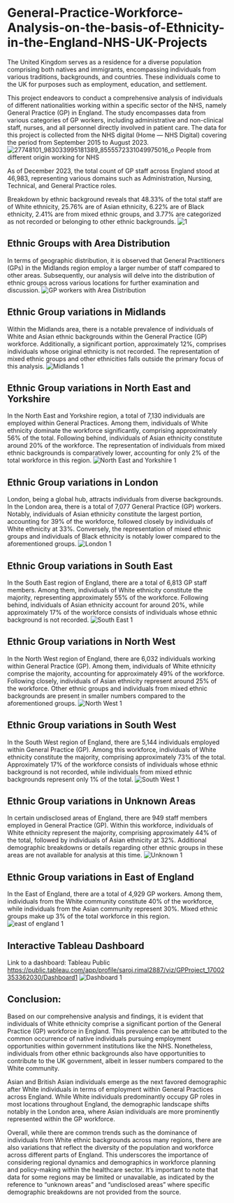 # General-Practice-Workforce-Analysis-on-the-basis-of-Ethnicity-in-the-England-NHS-UK-Projects
The United Kingdom serves as a residence for a diverse population comprising both natives and immigrants, encompassing individuals from various traditions, backgrounds, and countries. These individuals come to the UK for purposes such as employment, education, and settlement.

This project endeavors to conduct a comprehensive analysis of individuals of different nationalities working within a specific sector of the NHS, namely General Practice (GP) in England. The study encompasses data from various categories of GP workers, including administrative and non-clinical staff, nurses, and all personnel directly involved in patient care. The data for this project is collected from the NHS digital (Home — NHS Digital) covering the period from September 2015 to August 2023.
![27748101_983033995181389_8555572331049975016_o](https://github.com/sarojrimal/General-Practice-Workforce-Analysis-on-the-basis-of-Ethnicity-in-the-England-NHS-UK-Projects/assets/48502669/9125a973-bef7-4f5f-a2f3-be2a84330268)
People from different origin working for NHS

As of December 2023, the total count of GP staff across England stood at 46,983, representing various domains such as Administration, Nursing, Technical, and General Practice roles.

Breakdown by ethnic background reveals that 48.33% of the total staff are of White ethnicity, 25.76% are of Asian ethnicity, 6.22% are of Black ethnicity, 2.41% are from mixed ethnic groups, and 3.77% are categorized as not recorded or belonging to other ethnic backgrounds.
![1](https://github.com/sarojrimal/General-Practice-Workforce-Analysis-on-the-basis-of-Ethnicity-in-the-England-NHS-UK-Projects/assets/48502669/a47a9d0e-f1fe-4818-83ae-846801b88a80)


## Ethnic Groups with Area Distribution

In terms of geographic distribution, it is observed that General Practitioners (GPs) in the Midlands region employ a larger number of staff compared to other areas. Subsequently, our analysis will delve into the distribution of ethnic groups across various locations for further examination and discussion.
![GP workers with Area Distribution](https://github.com/sarojrimal/General-Practice-Workforce-Analysis-on-the-basis-of-Ethnicity-in-the-England-NHS-UK-Projects/assets/48502669/f8b75913-54df-4dc1-a22c-44600bd2be88)


## Ethnic Group variations in Midlands

Within the Midlands area, there is a notable prevalence of individuals of White and Asian ethnic backgrounds within the General Practice (GP) workforce. Additionally, a significant portion, approximately 12%, comprises individuals whose original ethnicity is not recorded. The representation of mixed ethnic groups and other ethnicities falls outside the primary focus of this analysis.
![Midlands 1](https://github.com/sarojrimal/General-Practice-Workforce-Analysis-on-the-basis-of-Ethnicity-in-the-England-NHS-UK-Projects/assets/48502669/68b7679c-374e-4a09-854d-e9728708cd42)


## Ethnic Group variations in North East and Yorkshire

In the North East and Yorkshire region, a total of 7,130 individuals are employed within General Practices. Among them, individuals of White ethnicity dominate the workforce significantly, comprising approximately 56% of the total. Following behind, individuals of Asian ethnicity constitute around 20% of the workforce. The representation of individuals from mixed ethnic backgrounds is comparatively lower, accounting for only 2% of the total workforce in this region.
![North East and Yorkshire 1](https://github.com/sarojrimal/General-Practice-Workforce-Analysis-on-the-basis-of-Ethnicity-in-the-England-NHS-UK-Projects/assets/48502669/997c23ff-f7f3-43f6-a690-b8b10a19062f)


## Ethnic Group variations in London

London, being a global hub, attracts individuals from diverse backgrounds. In the London area, there is a total of 7,077 General Practice (GP) workers. Notably, individuals of Asian ethnicity constitute the largest portion, accounting for 39% of the workforce, followed closely by individuals of White ethnicity at 33%. Conversely, the representation of mixed ethnic groups and individuals of Black ethnicity is notably lower compared to the aforementioned groups.
![London 1](https://github.com/sarojrimal/General-Practice-Workforce-Analysis-on-the-basis-of-Ethnicity-in-the-England-NHS-UK-Projects/assets/48502669/c7bc66e7-868b-4cf5-8915-2cc62fe7cd5d)


## Ethnic Group variations in South East

In the South East region of England, there are a total of 6,813 GP staff members. Among them, individuals of White ethnicity constitute the majority, representing approximately 55% of the workforce. Following behind, individuals of Asian ethnicity account for around 20%, while approximately 17% of the workforce consists of individuals whose ethnic background is not recorded.
![South East 1](https://github.com/sarojrimal/General-Practice-Workforce-Analysis-on-the-basis-of-Ethnicity-in-the-England-NHS-UK-Projects/assets/48502669/1d399b45-10fe-4a60-9222-67dc0c3ac9c7)


## Ethnic Group variations in North West

In the North West region of England, there are 6,032 individuals working within General Practice (GP). Among them, individuals of White ethnicity comprise the majority, accounting for approximately 49% of the workforce. Following closely, individuals of Asian ethnicity represent around 25% of the workforce. Other ethnic groups and individuals from mixed ethnic backgrounds are present in smaller numbers compared to the aforementioned groups.
![North West 1](https://github.com/sarojrimal/General-Practice-Workforce-Analysis-on-the-basis-of-Ethnicity-in-the-England-NHS-UK-Projects/assets/48502669/18d9ebcc-9c0e-44c7-89aa-3a8b959f3bdf)


## Ethnic Group variations in South West

In the South West region of England, there are 5,144 individuals employed within General Practice (GP). Among this workforce, individuals of White ethnicity constitute the majority, comprising approximately 73% of the total. Approximately 17% of the workforce consists of individuals whose ethnic background is not recorded, while individuals from mixed ethnic backgrounds represent only 1% of the total.
![South West 1](https://github.com/sarojrimal/General-Practice-Workforce-Analysis-on-the-basis-of-Ethnicity-in-the-England-NHS-UK-Projects/assets/48502669/3ab5c566-cfad-4966-84a0-a2cdcbda18d2)

## Ethnic Group variations in Unknown Areas

In certain undisclosed areas of England, there are 949 staff members employed in General Practice (GP). Within this workforce, individuals of White ethnicity represent the majority, comprising approximately 44% of the total, followed by individuals of Asian ethnicity at 32%. Additional demographic breakdowns or details regarding other ethnic groups in these areas are not available for analysis at this time.
![Unknown 1](https://github.com/sarojrimal/General-Practice-Workforce-Analysis-on-the-basis-of-Ethnicity-in-the-England-NHS-UK-Projects/assets/48502669/315b5ff8-69ac-4a41-a5f4-1ace6f6ecfd9)



## Ethnic Group variations in East of England

In the East of England, there are a total of 4,929 GP workers. Among them, individuals from the White community constitute 40% of the workforce, while individuals from the Asian community represent 30%. Mixed ethnic groups make up 3% of the total workforce in this region.
![east of england 1](https://github.com/sarojrimal/General-Practice-Workforce-Analysis-on-the-basis-of-Ethnicity-in-the-England-NHS-UK-Projects/assets/48502669/4730b105-6c12-49a2-9ffb-c1de8de3839d)



## Interactive Tableau Dashboard

Link to a dashboard: Tableau Public https://public.tableau.com/app/profile/saroj.rimal2887/viz/GPProject_17002353362030/Dashboard1
![Dashboard 1](https://github.com/sarojrimal/General-Practice-Workforce-Analysis-on-the-basis-of-Ethnicity-in-the-England-NHS-UK-Projects/assets/48502669/bff690f2-8a6f-43e7-aac0-b20384e994ea)

## Conclusion:
Based on our comprehensive analysis and findings, it is evident that individuals of White ethnicity comprise a significant portion of the General Practice (GP) workforce in England. This prevalence can be attributed to the common occurrence of native individuals pursuing employment opportunities within government institutions like the NHS. Nonetheless, individuals from other ethnic backgrounds also have opportunities to contribute to the UK government, albeit in lesser numbers compared to the White community.

Asian and British Asian individuals emerge as the next favored demographic after White individuals in terms of employment within General Practices across England. While White individuals predominantly occupy GP roles in most locations throughout England, the demographic landscape shifts notably in the London area, where Asian individuals are more prominently represented within the GP workforce.

Overall, while there are common trends such as the dominance of individuals from White ethnic backgrounds across many regions, there are also variations that reflect the diversity of the population and workforce across different parts of England. This underscores the importance of considering regional dynamics and demographics in workforce planning and policy-making within the healthcare sector. It’s important to note that data for some regions may be limited or unavailable, as indicated by the reference to “unknown areas” and “undisclosed areas” where specific demographic breakdowns are not provided from the source.





